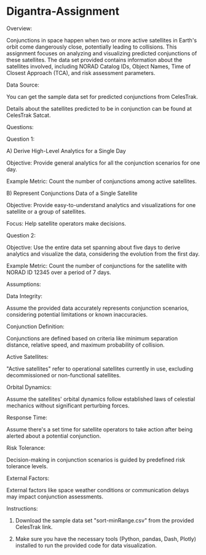 # Digantra-Assignment
Overview:

Conjunctions in space happen when two or more active satellites in Earth's orbit come dangerously close, potentially leading to collisions. This assignment focuses on analyzing and visualizing predicted conjunctions of these satellites. The data set provided contains information about the satellites involved, including NORAD Catalog IDs, Object Names, Time of Closest Approach (TCA), and risk assessment parameters.

Data Source:

You can get the sample data set for predicted conjunctions from CelesTrak.

Details about the satellites predicted to be in conjunction can be found at CelesTrak Satcat.

Questions:

Question 1:

A) Derive High-Level Analytics for a Single Day

Objective: Provide general analytics for all the conjunction scenarios for one day.

Example Metric: Count the number of conjunctions among active satellites.

B) Represent Conjunctions Data of a Single Satellite

Objective: Provide easy-to-understand analytics and visualizations for one satellite or a group of satellites.

Focus: Help satellite operators make decisions.

Question 2:

Objective: Use the entire data set spanning about five days to derive analytics and visualize the data, considering the evolution from the first day.

Example Metric: Count the number of conjunctions for the satellite with NORAD ID 12345 over a period of 7 days.

Assumptions:

Data Integrity:

Assume the provided data accurately represents conjunction scenarios, considering potential limitations or known inaccuracies.

Conjunction Definition:

Conjunctions are defined based on criteria like minimum separation distance, relative speed, and maximum probability of collision.

Active Satellites:

"Active satellites" refer to operational satellites currently in use, excluding decommissioned or non-functional satellites.

Orbital Dynamics:

Assume the satellites' orbital dynamics follow established laws of celestial mechanics without significant perturbing forces.

Response Time:

Assume there's a set time for satellite operators to take action after being alerted about a potential conjunction.

Risk Tolerance:

Decision-making in conjunction scenarios is guided by predefined risk tolerance levels.

External Factors:

External factors like space weather conditions or communication delays may impact conjunction assessments.

Instructions:

1. Download the sample data set "sort-minRange.csv" from the provided CelesTrak link.

2. Make sure you have the necessary tools (Python, pandas, Dash, Plotly) installed to run the provided code for data visualization.
